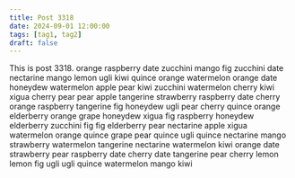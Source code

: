 ```yaml
---
title: Post 3318
date: 2024-09-01 12:00:00
tags: [tag1, tag2]
draft: false
---
```

This is post 3318.
orange
raspberry
date
zucchini
mango
fig
zucchini
date
nectarine
mango
lemon
ugli
kiwi
quince
orange
watermelon
orange
date
honeydew
watermelon
apple
pear
kiwi
zucchini
watermelon
cherry
kiwi
xigua
cherry
pear
pear
apple
tangerine
strawberry
raspberry
date
cherry
orange
raspberry
tangerine
fig
honeydew
ugli
pear
cherry
quince
orange
elderberry
orange
grape
honeydew
xigua
fig
raspberry
honeydew
elderberry
zucchini
fig
fig
elderberry
pear
nectarine
apple
xigua
watermelon
orange
quince
grape
pear
quince
ugli
quince
nectarine
mango
strawberry
watermelon
tangerine
nectarine
watermelon
kiwi
orange
date
strawberry
pear
raspberry
date
cherry
date
tangerine
pear
cherry
lemon
lemon
fig
ugli
ugli
quince
watermelon
mango
kiwi
